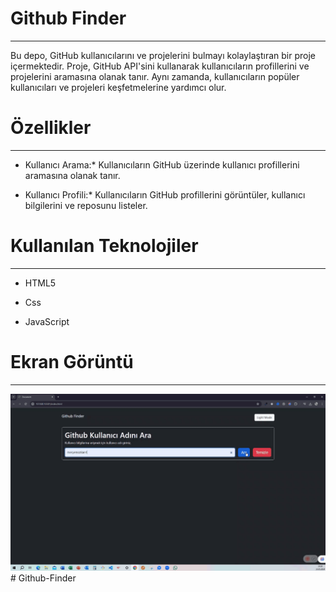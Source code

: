 <h1> Github Finder </h1>
<hr>

Bu depo, GitHub kullanıcılarını ve projelerini bulmayı kolaylaştıran bir proje içermektedir. Proje, GitHub API'sini kullanarak kullanıcıların profillerini ve projelerini aramasına olanak tanır. Aynı zamanda, kullanıcıların popüler kullanıcıları ve projeleri keşfetmelerine yardımcı olur.<br>

<h1> Özellikler </h1>
<hr>

- Kullanıcı Arama:\* Kullanıcıların GitHub üzerinde kullanıcı profillerini aramasına olanak tanır. <br>

- Kullanıcı Profili:\* Kullanıcıların GitHub profillerini görüntüler, kullanıcı bilgilerini ve reposunu listeler. <br>

<h1> Kullanılan Teknolojiler </h1>
<hr>

- HTML5 <br>

- Css <br>

- JavaScript <br>

<h1> Ekran Görüntü </h1>
<hr>

![](Github.gif)
#   G i t h u b - F i n d e r 
 
 